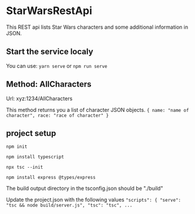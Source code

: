 # StarWarsRestApi

This REST api lists Star Wars characters and some additional information in JSON.

## Start the service localy

You can use:
`yarn serve`
or
`npm run serve`

## Method: AllCharacters

Url: xyz:1234/AllCharacters

This method returns you a list of character JSON objects.
`{ name: "name of character", race: "race of character" }`

## project setup

`npm init`

`npm install typescript`

`npx tsc --init`

`npm install express @types/express`

The build output directory in the tsconfig.json should be "./build"

Update the project.json with the following values
`"scripts": { "serve": "tsc && node build/server.js", "tsc": "tsc", ...`

